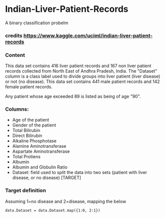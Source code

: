 # Indian-Liver-Patient-Records
A binary classification probelm
### credits https://www.kaggle.com/uciml/indian-liver-patient-records

### Content
This data set contains 416 liver patient records and 167 non liver patient records collected from North East of Andhra Pradesh, India. The "Dataset" column is a class label used to divide groups into liver patient (liver disease) or not (no disease). This data set contains 441 male patient records and 142 female patient records.

Any patient whose age exceeded 89 is listed as being of age "90".

### Columns:

- Age of the patient
- Gender of the patient
- Total Bilirubin
- Direct Bilirubin
- Alkaline Phosphotase
- Alamine Aminotransferase
- Aspartate Aminotransferase
- Total Protiens
- Albumin
- Albumin and Globulin Ratio
- Dataset: field used to split the data into two sets (patient with liver disease, or no disease) [TARGET]

### Target definition
Assuming 1=no disease and 2=disease, mapping the below
```
data.Dataset = data.Dataset.map({1:0, 2:1})
```
